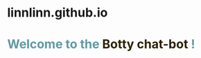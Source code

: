 # linnlinn.github.io

<h1 style="color: #5e9ca0;">Welcome to the <span style="color: #2b2301;">Botty chat-bot</span> !</h1>


<link rel="stylesheet" href="https://www.gstatic.com/dialogflow-console/fast/df-messenger/prod/v1/themes/df-messenger-default.css">
<script src="https://www.gstatic.com/dialogflow-console/fast/df-messenger/prod/v1/df-messenger.js"></script>
<df-messenger
  project-id="epsi-tech-dsc-formation-202005"
  agent-id="eb0c137c-80ec-4686-83f7-32854e9c4406"
  language-code="fr"
  max-query-length="-1">
  <df-messenger-chat-bubble
   chat-title="Botty">
  </df-messenger-chat-bubble>
</df-messenger>
<style>
  df-messenger {
    z-index: 999;
    position: fixed;
    bottom: 16px;
    right: 16px;
  }
</style>
